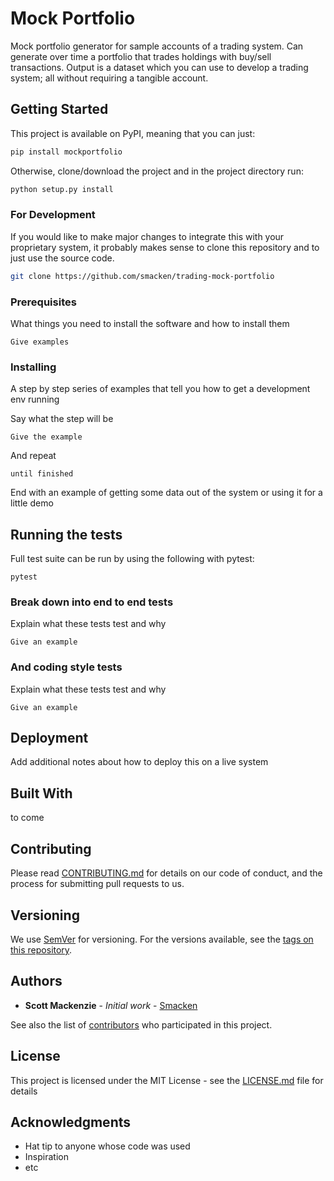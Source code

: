 # Mock Portfolio

Mock portfolio generator for sample accounts of a trading system.
Can generate over time a portfolio that trades holdings with buy/sell transactions.
Output is a dataset which you can use to develop a trading system; all without 
requiring a tangible account.

## Getting Started

This project is available on PyPI, meaning that you can just:
```bash
pip install mockportfolio
```

Otherwise, clone/download the project and in the project directory run:
```bash
python setup.py install
```

### For Development

If you would like to make major changes to integrate this with your proprietary system, it probably makes sense to clone this repository and to just use the source code.
```bash
git clone https://github.com/smacken/trading-mock-portfolio
```

### Prerequisites

What things you need to install the software and how to install them

```
Give examples
```

### Installing

A step by step series of examples that tell you how to get a development env running

Say what the step will be

```
Give the example
```

And repeat

```
until finished
```

End with an example of getting some data out of the system or using it for a little demo

## Running the tests

Full test suite can be run by using the following with pytest:
```
pytest
```

### Break down into end to end tests

Explain what these tests test and why

```
Give an example
```

### And coding style tests

Explain what these tests test and why

```
Give an example
```

## Deployment

Add additional notes about how to deploy this on a live system

## Built With

to come

## Contributing

Please read [CONTRIBUTING.md](https://gist.github.com/PurpleBooth/b24679402957c63ec426) for details on our code of conduct, and the process for submitting pull requests to us.

## Versioning

We use [SemVer](http://semver.org/) for versioning. For the versions available, see the [tags on this repository](https://github.com/your/project/tags). 

## Authors

* **Scott Mackenzie** - *Initial work* - [Smacken](https://github.com/smacken)

See also the list of [contributors](https://github.com/your/project/contributors) who participated in this project.

## License

This project is licensed under the MIT License - see the [LICENSE.md](LICENSE.md) file for details

## Acknowledgments

* Hat tip to anyone whose code was used
* Inspiration
* etc

